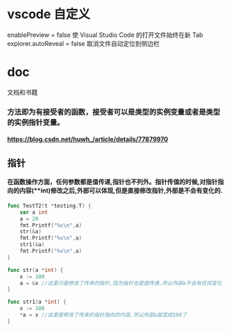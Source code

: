 # vscode 自定义
enablePreview = false 使 Visual Studio Code 的打开文件始终在新 Tab
explorer.autoReveal = false  取消文件自动定位到侧边栏

# doc
文档和书籍

### 方法即为有接受者的函数，接受者可以是类型的实例变量或者是类型的实例指针变量。
#### https://blog.csdn.net/huwh_/article/details/77879970

## 指针
#### 在函数操作方面，任何参数都是值传递,指针也不列外。指针传值的时候,对指针指向的内容(**int)修改之后,外部可以体现,但是直接修改指针,外部是不会有变化的.
```go
func TestT2(t *testing.T) {
	var a int
	a = 20
	fmt.Printf("%v\n",a)
	str(&a)
	fmt.Printf("%v\n",a)
	str1(&a)
	fmt.Printf("%v\n",a)
}

func str(a *int) {
	x := 100
	a = &x //这里只是修改了传来的指针,因为指针也是值传递,所以外部a不会有任何变化
}

func str1(a *int) {
	x := 100
	*a = x //这里是修改了传来的指针指向的内容,所以外部a就变成100了
}
```
